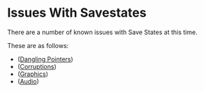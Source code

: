 # Issues With Savestates

There are a number of known issues with Save States at this time. 

These are as follows:

* ([Dangling Pointers](./danglingpointers.html))
* ([Corruptions](./corruptions.html))
* ([Graphics](./settings.html))
* ([Audio](./audio.html))
